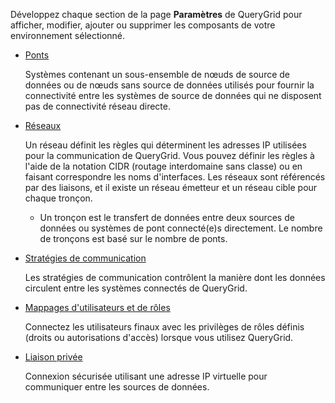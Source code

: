 Développez chaque section de la page **Paramètres** de QueryGrid pour afficher, modifier, ajouter ou supprimer les composants de votre environnement sélectionné.

-   [Ponts](wne1674087932617.md)

    Systèmes contenant un sous-ensemble de nœuds de source de données ou de nœuds sans source de données utilisés pour fournir la connectivité entre les systèmes de source de données qui ne disposent pas de connectivité réseau directe.

-   [Réseaux](iwx1674087965329.md)

    Un réseau définit les règles qui déterminent les adresses IP utilisées pour la communication de QueryGrid. Vous pouvez définir les règles à l'aide de la notation CIDR (routage interdomaine sans classe) ou en faisant correspondre les noms d'interfaces. Les réseaux sont référencés par des liaisons, et il existe un réseau émetteur et un réseau cible pour chaque tronçon.

    -   Un tronçon est le transfert de données entre deux sources de données ou systèmes de pont connecté(e)s directement. Le nombre de tronçons est basé sur le nombre de ponts.

-   [Stratégies de communication](zap1674087994421.md)

    Les stratégies de communication contrôlent la manière dont les données circulent entre les systèmes connectés de QueryGrid.

-   [Mappages d'utilisateurs et de rôles](hmn1674088306575.md)

    Connectez les utilisateurs finaux avec les privilèges de rôles définis (droits ou autorisations d'accès) lorsque vous utilisez QueryGrid.

-   [Liaison privée](eyz1674088497701.md)

    Connexion sécurisée utilisant une adresse IP virtuelle pour communiquer entre les sources de données.

